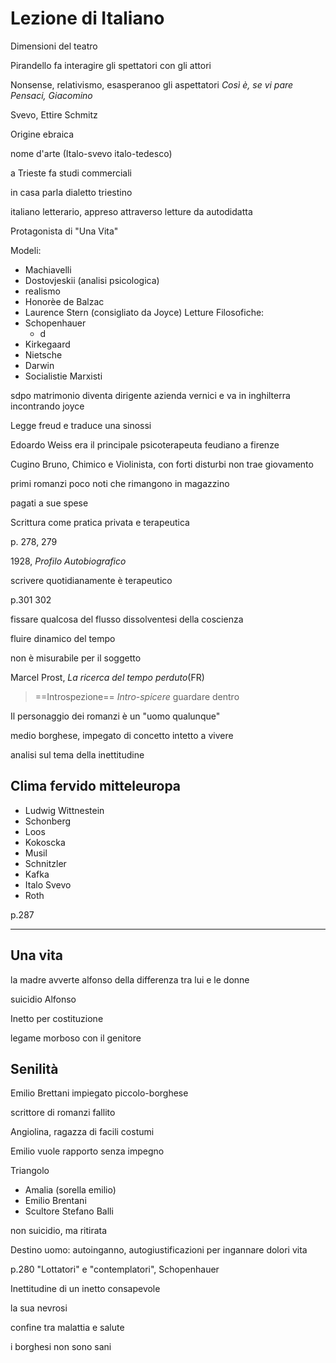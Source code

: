 # Lezione di Italiano

Dimensioni del teatro

Pirandello fa interagire gli spettatori con gli attori

Nonsense, relativismo, esasperanoo gli aspettatori
_Così è, se vi pare_
_Pensaci, Giacomino_


Svevo, Ettire Schmitz

Origine ebraica


nome d'arte (Italo-svevo   italo-tedesco)

a Trieste fa studi commerciali

in casa parla dialetto triestino

italiano letterario, appreso attraverso letture da autodidatta

Protagonista di "Una Vita"

Modeli:
* Machiavelli
* Dostovjeskii (analisi psicologica)
* realismo
* Honorèe de Balzac
* Laurence Stern (consigliato da Joyce)
Letture Filosofiche:
* Schopenhauer
	* d
* Kirkegaard
* Nietsche
* Darwin
* Socialistie Marxisti

sdpo matrimonio diventa dirigente azienda vernici e va in inghilterra incontrando joyce

Legge freud e traduce una sinossi

Edoardo Weiss era il principale psicoterapeuta feudiano a firenze

Cugino Bruno, Chimico e Violinista, con forti disturbi non trae giovamento 

primi romanzi poco noti che rimangono in magazzino

pagati a sue spese

Scrittura come pratica privata e terapeutica

p. 278, 279


1928, _Profilo Autobiografico_

scrivere quotidianamente è terapeutico

p.301 302

fissare qualcosa del flusso dissolventesi della coscienza

fluire dinamico del tempo

non è misurabile per il soggetto

Marcel Prost, _La ricerca del tempo perduto_(FR)


> ==Introspezione==
_Intro_-_spicere_
guardare dentro


Il personaggio dei romanzi è un "uomo qualunque"

medio borghese, impegato di concetto
intetto a vivere

analisi sul tema della inettitudine 


## Clima fervido mitteleuropa
* Ludwig Wittnestein
* Schonberg
* Loos
* Kokoscka
* Musil
* Schnitzler
* Kafka
* Italo Svevo 
* Roth

p.287

---
## Una vita
la madre avverte alfonso della differenza tra lui e le donne

suicidio Alfonso

Inetto per costituzione

legame morboso con il genitore
## Senilità
 

Emilio Brettani impiegato piccolo-borghese

scrittore di romanzi fallito

Angiolina, ragazza di facili costumi

Emilio vuole rapporto senza impegno

Triangolo

* Amalia (sorella emilio)
* Emilio Brentani
* Scultore Stefano Balli

non suicidio, ma ritirata

Destino uomo: autoinganno, autogiustificazioni per ingannare dolori vita

p.280 "Lottatori" e "contemplatori", Schopenhauer


Inettitudine di un inetto consapevole

la sua nevrosi

confine tra malattia e salute

i borghesi non sono sani
<!--stackedit_data:
eyJoaXN0b3J5IjpbMTkwNTI1NzI2MSwtODUwNDE2OTczLDE2Mj
A1OTI5MDYsLTE3MTk3NTQ0OTVdfQ==
-->